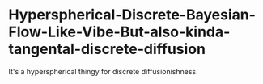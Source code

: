 # Hyperspherical-Discrete-Bayesian-Flow-Like-Vibe-But-also-kinda-tangental-discrete-diffusion
It's a hyperspherical thingy for discrete diffusionishness.
